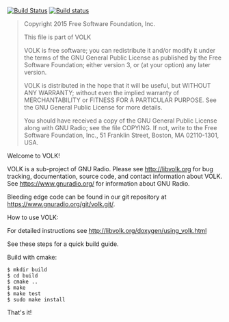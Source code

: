 [![Build Status](https://travis-ci.org/gnuradio/volk.svg?branch=master)](https://travis-ci.org/gnuradio/volk) [![Build status](https://ci.appveyor.com/api/projects/status/5o56mgw0do20jlh3/branch/master?svg=true)](https://ci.appveyor.com/project/gnuradio/volk/branch/master)
>
> Copyright 2015 Free Software Foundation, Inc.
>
> This file is part of VOLK
>
> VOLK is free software; you can redistribute it and/or modify
> it under the terms of the GNU General Public License as published by
> the Free Software Foundation; either version 3, or (at your option)
> any later version.
>
> VOLK is distributed in the hope that it will be useful,
> but WITHOUT ANY WARRANTY; without even the implied warranty of
> MERCHANTABILITY or FITNESS FOR A PARTICULAR PURPOSE.  See the
> GNU General Public License for more details.
>
> You should have received a copy of the GNU General Public License
> along with GNU Radio; see the file COPYING.  If not, write to
> the Free Software Foundation, Inc., 51 Franklin Street,
> Boston, MA 02110-1301, USA.
>

Welcome to VOLK!

VOLK is a sub-project of GNU Radio. Please see http://libvolk.org for bug
tracking, documentation, source code, and contact information about VOLK.
See https://www.gnuradio.org/ for information about GNU Radio.

Bleeding edge code can be found in our git repository at
https://www.gnuradio.org/git/volk.git/.

How to use VOLK:

For detailed instructions see http://libvolk.org/doxygen/using_volk.html

See these steps for a quick build guide.

Build with cmake:

    $ mkdir build
    $ cd build
    $ cmake ..
    $ make
    $ make test
    $ sudo make install

That's it!
